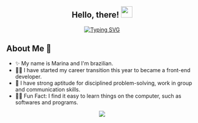 <h2 align="center">Hello, there! <img src = "https://raw.githubusercontent.com/MartinHeinz/MartinHeinz/master/wave.gif" width = 30px></h2>

<p align="center"><a href="https://git.io/typing-svg"><img src="https://readme-typing-svg.demolab.com?font=Fira+Code&pause=1000&width=435&lines=I'm+Marina+Laur%C3%AAnio;I'm+a+Frontend+Developer" alt="Typing SVG" /></a>
</p>

<h2> About Me 👋</h2>

<ul>
  <li>✨ My name is Marina and I'm brazilian.</li>
  
  <li>👨‍💻 I have started my career transition this year to became a front-end developer.</li>
  
  <li>🔭 I have strong aptitude for disciplined problem-solving, work in group and communication skills.  
   
  <li>🎉🌱 Fun Fact: I find it easy to learn things on the computer, such as softwares and programs.</li>
</ul>

<p align="center">
<img src= "https://media.giphy.com/media/v1.Y2lkPTc5MGI3NjExNjY2OWU5ZmVjNjNlYWQ5NjM4YTQ3M2NlNTRlMzY4MDgwNGRiNDIzMiZjdD1n/L1R1tvI9svkIWwpVYr/giphy.gif"/>
</p>
